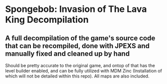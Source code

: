 # Spongebob: Invasion of The Lava King Decompilation
## A full decompilation of the game's source code that can be recompiled, done with JPEXS and manually fixed and cleaned up by hand
 Should be pretty accurate to the original game, and ontop of that has the level builder enabled, and can be fully utilized with MDM Zinc (Installation of which will not be detailed within this repo). All maps are also included.
